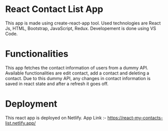 # React Contact List App
This app is made using create-react-app tool.
Used technologies are React Js, HTML, Bootstrap, JavaScript, Redux.
Developement is done using VS Code.

# Functionalities
This app fetches the contact information of users from a dummy API.
Available functionalities are edit contact, add a contact and deleting a contact.
Due to this dummy API, any changes in contact information is saved in react state and after a refresh it goes off.

# Deployment
This react app is deployed on Netlify.
App Link :- https://react-my-contacts-list.netlify.app/

